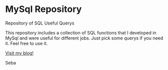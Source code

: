 # MySql Repository

Repository of SQL Useful Querys

This repository includes a collection of SQL functions that I developed in MySql and were useful for different jobs.
Just pick some querys if you need it. Feel free to use it.

[Visit my blog!](http://www.sebabocchio.com)

Seba
